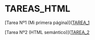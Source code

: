# TAREAS_HTML

[Tarea Nº1 (Mi primera página)]([TAREA_1](TAREA_1/index.html)

[Tarea Nº2 (HTML semántico)]([TAREA_2](TAREA_2/index.html)